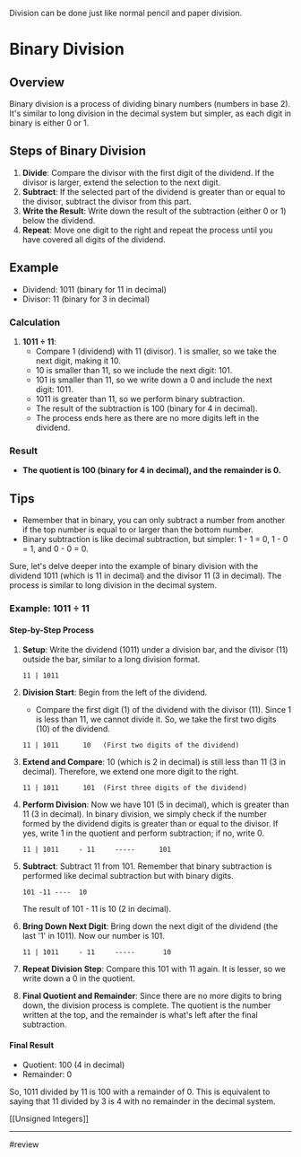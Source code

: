 Division can be done just like normal pencil and paper division. 

# Binary Division

## Overview

Binary division is a process of dividing binary numbers (numbers in base 2). It's similar to long division in the decimal system but simpler, as each digit in binary is either 0 or 1.

## Steps of Binary Division

1. **Divide**: Compare the divisor with the first digit of the dividend. If the divisor is larger, extend the selection to the next digit.
2. **Subtract**: If the selected part of the dividend is greater than or equal to the divisor, subtract the divisor from this part.
3. **Write the Result**: Write down the result of the subtraction (either 0 or 1) below the dividend.
4. **Repeat**: Move one digit to the right and repeat the process until you have covered all digits of the dividend.

## Example

- Dividend: 1011 (binary for 11 in decimal)
- Divisor: 11 (binary for 3 in decimal)

### Calculation

1. **1011 ÷ 11**:
    - Compare 1 (dividend) with 11 (divisor). 1 is smaller, so we take the next digit, making it 10.
    - 10 is smaller than 11, so we include the next digit: 101.
    - 101 is smaller than 11, so we write down a 0 and include the next digit: 1011.
    - 1011 is greater than 11, so we perform binary subtraction.
    - The result of the subtraction is 100 (binary for 4 in decimal).
    - The process ends here as there are no more digits left in the dividend.

### Result

- **The quotient is 100 (binary for 4 in decimal), and the remainder is 0.**

## Tips

- Remember that in binary, you can only subtract a number from another if the top number is equal to or larger than the bottom number.
- Binary subtraction is like decimal subtraction, but simpler: 1 - 1 = 0, 1 - 0 = 1, and 0 - 0 = 0.

Sure, let's delve deeper into the example of binary division with the dividend 1011 (which is 11 in decimal) and the divisor 11 (3 in decimal). The process is similar to long division in the decimal system.

### Example: 1011 ÷ 11

#### Step-by-Step Process

1. **Setup**: Write the dividend (1011) under a division bar, and the divisor (11) outside the bar, similar to a long division format.
    
    `11 | 1011`
    
2. **Division Start**: Begin from the left of the dividend.
    
    - Compare the first digit (1) of the dividend with the divisor (11). Since 1 is less than 11, we cannot divide it. So, we take the first two digits (10) of the dividend.
    
    `11 | 1011      10   (First two digits of the dividend)`
    
3. **Extend and Compare**: 10 (which is 2 in decimal) is still less than 11 (3 in decimal). Therefore, we extend one more digit to the right.
    
    `11 | 1011      101  (First three digits of the dividend)`
    
4. **Perform Division**: Now we have 101 (5 in decimal), which is greater than 11 (3 in decimal). In binary division, we simply check if the number formed by the dividend digits is greater than or equal to the divisor. If yes, write 1 in the quotient and perform subtraction; if no, write 0.
    
    `11 | 1011     - 11     -----      101`
    
5. **Subtract**: Subtract 11 from 101. Remember that binary subtraction is performed like decimal subtraction but with binary digits.
    
    `101 -11 ----  10`
    
    The result of 101 - 11 is 10 (2 in decimal).
    
6. **Bring Down Next Digit**: Bring down the next digit of the dividend (the last '1' in 1011). Now our number is 101.
    
    `11 | 1011     - 11     -----       10`
    
7. **Repeat Division Step**: Compare this 101 with 11 again. It is lesser, so we write down a 0 in the quotient.
    
8. **Final Quotient and Remainder**: Since there are no more digits to bring down, the division process is complete. The quotient is the number written at the top, and the remainder is what's left after the final subtraction.
    

#### Final Result

- Quotient: 100 (4 in decimal)
- Remainder: 0

So, 1011 divided by 11 is 100 with a remainder of 0. This is equivalent to saying that 11 divided by 3 is 4 with no remainder in the decimal system.

[[Unsigned Integers]]

---
#review